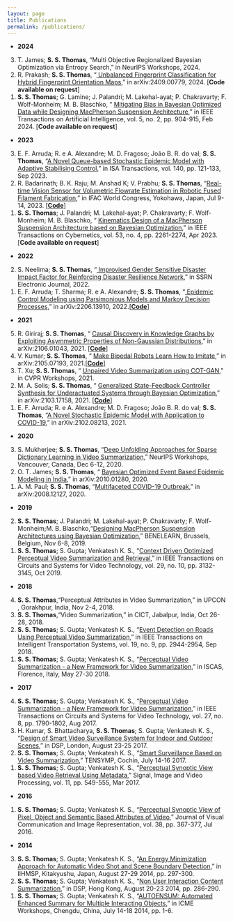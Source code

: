 ```yaml
---
layout: page
title: Publications
permalink: /publications/
---
```

* **2024**
<ol reversed>
   <li>T. James; <b>S. S. Thomas</b>, “Multi Objective Regionalized Bayesian Optimization via Entropy Search,” in  	NeurIPS Workshops, 2024. </li>
  <li>R. Prakash; <b>S. S. Thomas</b>, “<a href="https://arxiv.org/abs/2409.00779"> Unbalanced Fingerprint Classification for Hybrid Fingerprint Orientation Maps</a>,” in  	arXiv:2409.00779, 2024. [<b>Code available on request</b>]</li>
  <li><b>S. S. Thomas</b>; G. Lamine; J. Palandri; M. Lakehal-ayat; P. Chakravarty; F. Wolf-Monheim; M. B. Blaschko, “ <a href="https://ieeexplore.ieee.org/document/10121628">Mitigating Bias in Bayesian Optimized Data while Designing MacPherson Suspension Architecture</a>,” in IEEE Transactions on Artificial Intelligence, vol. 5, no. 2, pp. 904-915, Feb 2024. [<b>Code available on request</b>]</li>
</ol>

* **2023**
<ol reversed>
  <li>E. F. Arruda; R. e A. Alexandre; M. D. Fragoso; João B. R. do val; <b>S. S. Thomas</b>, “<a href="https://www.sciencedirect.com/science/article/pii/S0019057823002859">A Novel Queue-based Stochastic Epidemic Model with Adaptive Stabilising Control</a>,” in ISA Transactions, vol. 140, pp. 121-133, Sep 2023. </li>
  <li>R. Badarinath; B. K. Raju; M. Anshad K; V. Prabhu; <b>S. S. Thomas</b>, “<a href="https://www.sciencedirect.com/science/article/pii/S240589632300664X">Real-time Vision Sensor for Volumetric Flowrate Estimation in Robotic Fused Filament Fabrication</a>,” in  IFAC World Congress, Yokohawa, Japan, Jul 9-14, 2023. <a href="https://github.com/basilkraju/Real-time-Vision-Sensor-for-Volumetric-Flowrate-Estimation-in-Robotic-Fused-Filament-Fabrication">[<b>Code</b>]</a></li>
  <li><b>S. S. Thomas</b>; J. Palandri; M. Lakehal-ayat; P. Chakravarty; F. Wolf-Monheim; M. B. Blaschko, “ <a href="https://ieeexplore.ieee.org/document/9560711">Kinematics Design of a MacPherson Suspension Architecture based on Bayesian Optimization</a>,” in IEEE Transactions on Cybernetics, vol. 53, no. 4, pp. 2261-2274, Apr 2023. [<b>Code available on request</b>]</li>
</ol>

* **2022**
<ol reversed>
 <li>S. Neelima; <b>S. S. Thomas</b>, “<a href=https://papers.ssrn.com/sol3/papers.cfm?abstract_id=4153773"> Improvised Gender Sensitive Disaster Impact Factor for Reinforcing Disaster Resilience Network</a>,” in  	SSRN Electronic Journal, 2022.</li>  
  <li>E. F. Arruda; T. Sharma; R. e A. Alexandre; <b>S. S. Thomas</b>, “<a href="https://arxiv.org/abs/2206.13910"> Epidemic Control Modeling using Parsimonious Models and Markov Decision Processes</a>,” in  	arXiv:2206.13910, 2022.<a href="https://github.com/Tarun-Sharma9168/Optimal_Control_And_Decision_Making">[<b>Code</b>]</a> </li>
</ol>

* **2021**
<ol reversed>
  <li>R. Giriraj; <b>S. S. Thomas</b>, “ <a href="https://arxiv.org/abs/2106.01043">Causal Discovery in Knowledge Graphs by Exploiting Asymmetric Properties of Non-Gaussian Distributions</a>,” in arXiv:2106.01043, 2021. <a href="https://www.github.com/rohangiriraj/CausalKG">[<b>Code</b>]</a></li>
  <li>V. Kumar; <b>S. S. Thomas</b>, “ <a href="https://arxiv.org/abs/2105.07193">Make Bipedal Robots Learn How to Imitate</a>,” in arXiv:2105.07193, 2021.<a href="https://github.com/8-vishal/Imitation-Learning-in-bipedal-robots">[<b>Code</b>]</a></li>
  <li>T. Xu; <b>S. S. Thomas</b>, “ <a href="https://sites.google.com/view/wicvcvpr2021/program/accepted-work">Unpaired Video Summarization using COT-GAN</a>,” in CVPR Workshops, 2021. </li>
  <li>M. A. Solis; <b>S. S. Thomas</b>, “ <a href="https://arxiv.org/abs/2103.17158">Generalized State-Feedback Controller Synthesis for Underactuated Systems through Bayesian Optimization</a>,” in arXiv:2103.17158, 2021. <a href="https://github.com/miguel-a-solis/Solis-Thomas2021">[<b>Code</b>]</a></li>
  <li>E. F. Arruda; R. e A. Alexandre; M. D. Fragoso; João B. R. do val; <b>S. S. Thomas</b>, “<a href="https://arxiv.org/abs/2102.08213">A Novel Stochastic Epidemic Model with Application to COVID-19</a>,” in arXiv:2102.08213, 2021. </li>
</ol>

* **2020**
<ol reversed>
  <li>S. Mukherjee; <b>S. S. Thomas</b>, “<a href="https://wimlworkshop.org/neurips2020/program/">Deep Unfolding Approaches for Sparse Dictionary Learning in Video Summarization</a>,” NeurIPS Workshops, Vancouver, Canada, Dec 6-12, 2020. </li>
  <li>O. T. James; <b>S. S. Thomas</b>, “ <a href="https://arxiv.org/abs/2010.01280">Bayesian Optimized Event Based Epidemic Modeling in India</a>,” in arXiv:2010.01280, 2020.</li>
  <li>A. M. Paul; <b>S. S. Thomas</b>, “<a href="https://arxiv.org/abs/2008.12127">Multifaceted COVID-19 Outbreak</a>,” in arXiv:2008.12127, 2020.</li>
  </ol>

  * **2019**
<ol reversed> 
  <li><b>S. S. Thomas</b>; J. Palandri; M. Lakehal-ayat; P. Chakravarty; F. Wolf-Monheim;M. B. Blaschko,“<a href="https://openreview.net/forum?id=tZ2Oqtl9-a5">Designing MacPherson Suspension Architectures using Bayesian Optimization</a>,” BENELEARN, Brussels, Belgium, Nov 6-8, 2019.</li>
  <li><b>S. S. Thomas</b>; S. Gupta; Venkatesh K. S., “<a href="https://ieeexplore.ieee.org/document/8478284">Context Driven Optimized Perceptual Video Summarization and Retrieval</a>,” in IEEE Transactions on Circuits and Systems for Video Technology, vol. 29, no. 10, pp. 3132-3145, Oct 2019.</li>
</ol>

  * **2018**
<ol reversed> 
  <li><b>S. S. Thomas</b>,“Perceptual Attributes in Video Summarization,” in UPCON , Gorakhpur, India, Nov 2-4, 2018.</li>
  <li><b>S. S. Thomas</b>,“Video Summarization,” in CICT, Jabalpur, India, Oct 26-28, 2018.</li>
  <li><b>S. S. Thomas</b>; S. Gupta; Venkatesh K. S., “<a href="https://ieeexplore.ieee.org/abstract/document/8168381">Event Detection on Roads Using Perceptual Video Summarization</a>,” in IEEE Transactions on Intelligent Transportation Systems, vol. 19, no. 9, pp. 2944-2954, Sep 2018.</li>
  <li><b>S. S. Thomas</b>; S. Gupta; Venkatesh K. S., “<a href="https://ieeexplore.ieee.org/document/7457239">Perceptual Video Summarization - a New Framework for Video Summarization</a>,” in ISCAS, Florence, Italy, May 27-30 2018.</li>
</ol>  
  
  * **2017**
<ol reversed> 
  <li><b>S. S. Thomas</b>; S. Gupta; Venkatesh K. S., “<a href="https://ieeexplore.ieee.org/document/7457239">Perceptual Video Summarization - a New Framework for Video Summarization</a>,” in IEEE Transactions on Circuits and Systems for Video Technology, vol. 27, no. 8, pp. 1790-1802, Aug 2017.</li>
  <li>H. Kumar, S. Bhattacharya, <b>S. S. Thomas</b>; S. Gupta; Venkatesh K. S., “<a href="https://ieeexplore.ieee.org/document/8096120">Design of Smart Video Surveillance System for Indoor and Outdoor Scenes</a>,” in DSP, London, August 23-25 2017.</li>
  <li><b>S. S. Thomas</b>; S. Gupta; Venkatesh K. S., “<a href="https://ieeexplore.ieee.org/document/8070003">Smart Surveillance Based on Video Summarization</a>,” TENSYMP, Cochin, July 14-16 2017.</li>
  <li><b>S. S. Thomas</b>; S. Gupta; Venkatesh K. S., “<a href="https://link.springer.com/article/10.1007/s11760-016-0993-3">Perceptual Synoptic View based Video Retrieval Using Metadata</a>,” Signal, Image and Video Processing, vol. 11, pp. 549-555, Mar 2017.</li>
</ol>  
  
  * **2016**
<ol reversed> 
  <li><b>S. S. Thomas</b>; S. Gupta; Venkatesh K. S., “<a href="https://www.sciencedirect.com/science/article/abs/pii/S1047320316300190">Perceptual Synoptic View of Pixel, Object and Semantic Based Attributes of Video</a>,” Journal of Visual Communication and Image Representation, vol. 38, pp. 367-377, Jul 2016.</li>
 </ol>
 
  * **2014**
<ol reversed> 
  <li><b>S. S. Thomas</b>; S. Gupta; Venkatesh K. S., “<a href="https://ieeexplore.ieee.org/document/6998326?reload=true&arnumber=6998326">An Energy Minimization Approach for Automatic Video Shot and Scene Boundary Detection</a>,” in IIHMSP, Kitakyushu, Japan, August 27-29 2014, pp. 297-300.</li>
  <li><b>S. S. Thomas</b>; S. Gupta; Venkatesh K. S., “<a href="https://ieeexplore.ieee.org/document/6900672">Non User Interaction Content Summarization</a>,” in DSP, Hong Kong, August 20-23 2014, pp. 286-290.</li>
  <li><b>S. S. Thomas</b>; S. Gupta; Venkatesh K. S., “<a href="https://ieeexplore.ieee.org/document/6890531">AUTOENSUM: Automated Enhanced Summary for Multiple Interacting Objects</a>,” in ICME Workshops, Chengdu, China, July 14-18 2014, pp. 1-6.</li>
</ol> 

